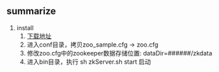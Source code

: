 ## summarize

 1. install 
     1. [下载地址](https://zookeeper.apache.org/releases.html)
     2. 进入conf目录，拷贝zoo_sample.cfg -> zoo.cfg
     3. 修改zoo.cfg中的zookeeper数据存储位置:
        dataDir=######/zkdata
     4. 进入bin目录，执行 sh zkServer.sh start 启动   
        
       
    
    
    